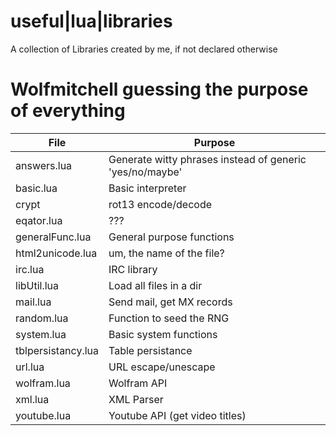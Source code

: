 useful|lua|libraries
====================

A collection of Libraries created by me, if not declared otherwise

Wolfmitchell guessing the purpose of everything
===============================================
|File               | Purpose                                                 |
|-------------------|---------------------------------------------------------|
|answers.lua        | Generate witty phrases instead of generic 'yes/no/maybe'|
|basic.lua          | Basic interpreter                                       |
|crypt              | rot13 encode/decode                                     |
|eqator.lua         | ???                                                     |
|generalFunc.lua    | General purpose functions                               |
|html2unicode.lua   | um, the name of the file?                               |
|irc.lua            | IRC library                                             |
|libUtil.lua        | Load all files in a dir                                 |
|mail.lua           | Send mail, get MX records                               |
|random.lua         | Function to seed the RNG                                |
|system.lua         | Basic system functions                                  |
|tblpersistancy.lua | Table persistance                                       |
|url.lua            | URL escape/unescape                                     |
|wolfram.lua        | Wolfram API                                             |
|xml.lua            | XML Parser                                              |
|youtube.lua        | Youtube API (get video titles)                          |